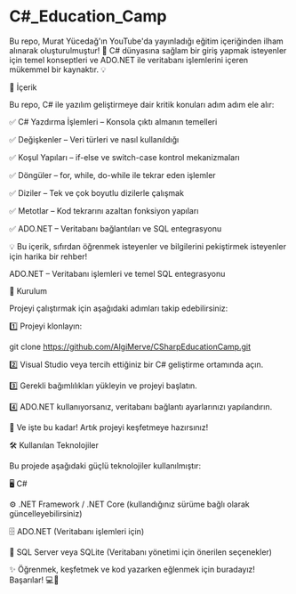 # C#_Education_Camp
Bu repo, Murat Yücedağ'ın YouTube'da yayınladığı eğitim içeriğinden ilham alınarak oluşturulmuştur! 🎯 C# dünyasına sağlam bir giriş yapmak isteyenler için temel konseptleri ve ADO.NET ile veritabanı işlemlerini içeren mükemmel bir kaynaktır. 💡


📌 İçerik

Bu repo, C# ile yazılım geliştirmeye dair kritik konuları adım adım ele alır:

✅ C# Yazdırma İşlemleri – Konsola çıktı almanın temelleri

✅ Değişkenler – Veri türleri ve nasıl kullanıldığı

✅ Koşul Yapıları – if-else ve switch-case kontrol mekanizmaları

✅ Döngüler – for, while, do-while ile tekrar eden işlemler

✅ Diziler – Tek ve çok boyutlu dizilerle çalışmak

✅ Metotlar – Kod tekrarını azaltan fonksiyon yapıları

✅ ADO.NET – Veritabanı bağlantıları ve SQL entegrasyonu

💡 Bu içerik, sıfırdan öğrenmek isteyenler ve bilgilerini pekiştirmek isteyenler için harika bir rehber!

ADO.NET – Veritabanı işlemleri ve temel SQL entegrasyonu


🚀 Kurulum

Projeyi çalıştırmak için aşağıdaki adımları takip edebilirsiniz:

1️⃣ Projeyi klonlayın:

git clone https://github.com/AlgiMerve/CSharpEducationCamp.git

2️⃣ Visual Studio veya tercih ettiğiniz bir C# geliştirme ortamında açın.

3️⃣ Gerekli bağımlılıkları yükleyin ve projeyi başlatın.

4️⃣ ADO.NET kullanıyorsanız, veritabanı bağlantı ayarlarınızı yapılandırın.


🎯 Ve işte bu kadar! Artık projeyi keşfetmeye hazırsınız!

🛠 Kullanılan Teknolojiler


Bu projede aşağıdaki güçlü teknolojiler kullanılmıştır:


🖥 C#


⚙ .NET Framework / .NET Core (kullandığınız sürüme bağlı olarak güncelleyebilirsiniz)


🗄 ADO.NET (Veritabanı işlemleri için)


💾 SQL Server veya SQLite (Veritabanı yönetimi için önerilen seçenekler)






✨ Öğrenmek, keşfetmek ve kod yazarken eğlenmek için buradayız! Başarılar! 💻🚀




